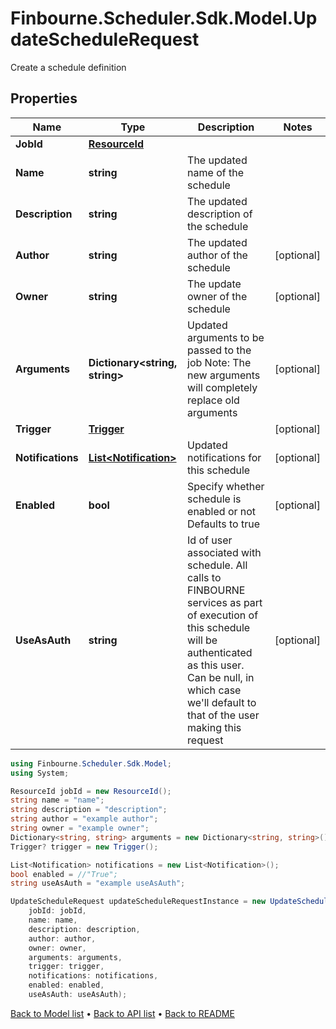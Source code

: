 # Finbourne.Scheduler.Sdk.Model.UpdateScheduleRequest
Create a schedule definition

## Properties

Name | Type | Description | Notes
------------ | ------------- | ------------- | -------------
**JobId** | [**ResourceId**](ResourceId.md) |  | 
**Name** | **string** | The updated name of the schedule | 
**Description** | **string** | The updated description of the schedule | 
**Author** | **string** | The updated author of the schedule | [optional] 
**Owner** | **string** | The update owner of the schedule | [optional] 
**Arguments** | **Dictionary&lt;string, string&gt;** | Updated arguments to be passed to the job  Note: The new arguments will completely replace old arguments | [optional] 
**Trigger** | [**Trigger**](Trigger.md) |  | [optional] 
**Notifications** | [**List&lt;Notification&gt;**](Notification.md) | Updated notifications for this schedule | [optional] 
**Enabled** | **bool** | Specify whether schedule is enabled or not  Defaults to true | [optional] 
**UseAsAuth** | **string** | Id of user associated with schedule. All calls to FINBOURNE services  as part of execution of this schedule will be authenticated as this   user. Can be null, in which case we&#39;ll default to that of the user   making this request | [optional] 

```csharp
using Finbourne.Scheduler.Sdk.Model;
using System;

ResourceId jobId = new ResourceId();
string name = "name";
string description = "description";
string author = "example author";
string owner = "example owner";
Dictionary<string, string> arguments = new Dictionary<string, string>();
Trigger? trigger = new Trigger();

List<Notification> notifications = new List<Notification>();
bool enabled = //"True";
string useAsAuth = "example useAsAuth";

UpdateScheduleRequest updateScheduleRequestInstance = new UpdateScheduleRequest(
    jobId: jobId,
    name: name,
    description: description,
    author: author,
    owner: owner,
    arguments: arguments,
    trigger: trigger,
    notifications: notifications,
    enabled: enabled,
    useAsAuth: useAsAuth);
```

[Back to Model list](../README.md#documentation-for-models) &#8226; [Back to API list](../README.md#documentation-for-api-endpoints) &#8226; [Back to README](../README.md)
